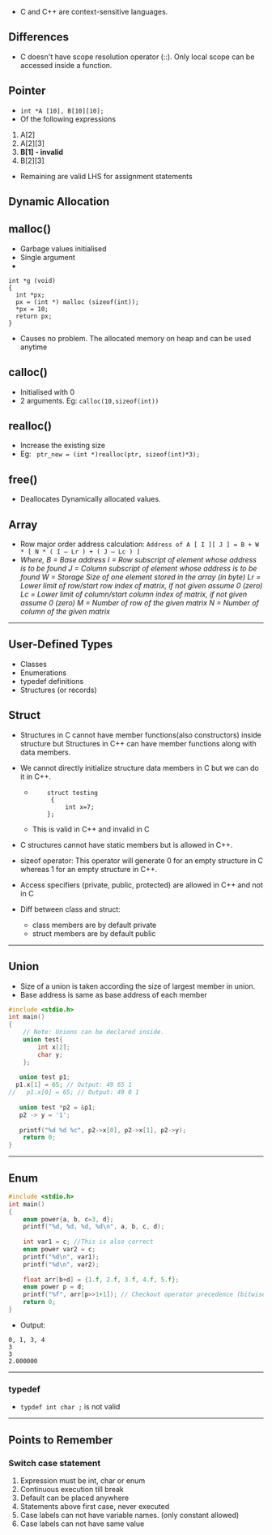 - C and C++ are context-sensitive languages.
## Differences

- C doesn't have scope resolution operator (::). Only local scope can be accessed inside a function.

## Pointer
- `int *A [10], B[10][10];  `
- Of the following expressions
1. A[2]
1.  A[2][3]
1.  **B[1] - invalid**
1.  B[2][3]
- Remaining are valid LHS for assignment statements

## Dynamic Allocation


## malloc()

- Garbage values initialised
- Single argument
- 
```
int *g (void)  
{  
  int *px;  
  px = (int *) malloc (sizeof(int));  
  *px = 10; 
  return px;  
}  
```
- Causes no problem. The allocated memory on heap and can be used anytime


## calloc()

- Initialised with 0
- 2 arguments. Eg: `calloc(10,sizeof(int))`

## realloc()

- Increase the existing size
- Eg: ` ptr_new = (int *)realloc(ptr, sizeof(int)*3);`

## free()

- Deallocates Dynamically allocated values.

## Array
- Row major order address calculation: 
`Address of A [ I ][ J ] = B + W * [ N * ( I – Lr ) + ( J – Lc ) ]`
- *Where,
B = Base address
I = Row subscript of element whose address is to be found
J = Column subscript of element whose address is to be found
W = Storage Size of one element stored in the array (in byte)
Lr = Lower limit of row/start row index of matrix, if not given assume 0 (zero)
Lc = Lower limit of column/start column index of matrix, if not given assume 0 (zero)
M = Number of row of the given matrix
N = Number of column of the given matrix*

---
## User-Defined Types

- Classes
- Enumerations
- typedef definitions
- Structures (or records)

## Struct

- Structures in C cannot have member functions(also constructors) inside structure but Structures in C++ can have member functions along with data members.
- We cannot directly initialize structure data members in C but we can do it in C++.

  - ```
        struct testing
         {
             int x=7;
        };
     ```
  - This is valid in C++ and invalid in C
- C structures cannot have static members but is allowed in C++.
- sizeof operator: This operator will generate 0 for an empty structure in C whereas 1 for an empty structure in C++.
- Access specifiers (private, public, protected) are allowed in C++ and not in C
- Diff between class and struct:
  - class members are by default private
  - struct members are by default public

---

## Union

- Size of a union is taken according the size of largest member in union.
- Base address is same as base address of each member
```c
#include <stdio.h>
int main()
{
    // Note: Unions can be declared inside.
    union test{
        int x[2];
        char y;
    };
    
   union test p1;
  p1.x[1] = 65; // Output: 49 65 1
//   p1.x[0] = 65; // Output: 49 0 1
   
   union test *p2 = &p1;
   p2 -> y = '1';
   
   printf("%d %d %c", p2->x[0], p2->x[1], p2->y);
    return 0;
}
```

---
## Enum
```c
#include <stdio.h>
int main()
{
    enum power{a, b, c=3, d};
    printf("%d, %d, %d, %d\n", a, b, c, d);
    
    int var1 = c; //This is also correct
    enum power var2 = c;
    printf("%d\n", var1);
    printf("%d\n", var2);
    
    float arr[b+d] = {1.f, 2.f, 3.f, 4.f, 5.f};
    enum power p = d;
    printf("%f", arr[p>>1+1]); // Checkout operator precedence (bitwise has less precedence than arithmetic operators)
    return 0;
}
```
- Output:
```
0, 1, 3, 4                                              
3                                             
3                                            
2.000000
```
---
### typedef
- `typdef int char ;` is not valid
---
## Points to Remember
###  Switch case statement 
1. Expression must be int, char or enum
1. Continuous execution till break
1. Default can be placed anywhere
1. Statements above first case, never executed
1. Case labels can not have variable names. (only constant allowed)
1. Case labels can not have same value
